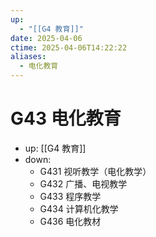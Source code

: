```yaml
---
up:
  - "[[G4 教育]]"
date: 2025-04-06
ctime: 2025-04-06T14:22:22
aliases:
  - 电化教育
---
```


# G43 电化教育

- up: [[G4 教育]]
- down:	
	- G431 视听教学（电化教学）
	- G432 广播、电视教学
	- G433 程序教学
	- G434 计算机化教学
	- G436 电化教材
	

